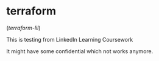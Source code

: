 # terraform

(_terraform-lil_)

This is testing from LinkedIn Learning Coursework

It might have some confidential which not works anymore.
